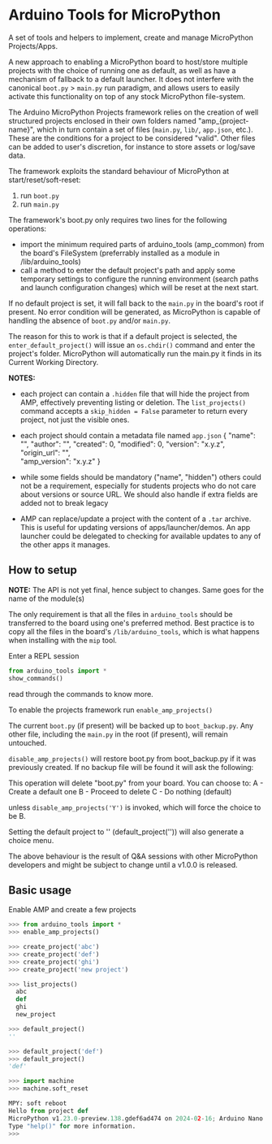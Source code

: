 # Arduino Tools for MicroPython

A set of tools and helpers to implement, create and manage MicroPython Projects/Apps.

A new approach to enabling a MicroPython board to host/store multiple projects with the choice of running one as default, as well as have a mechanism of fallback to a default launcher.
It does not interfere with the canonical `boot.py`  > `main.py` run paradigm, and allows users to easily activate this functionality on top of any stock MicroPython file-system.

The Arduino MicroPython Projects framework relies on the creation of well structured projects enclosed in their own folders named "amp_{project-name}", which in turn contain a set of files (`main.py`, `lib/`, `app.json`, etc.).
These are the conditions for a project to be considered "valid".
Other files can be added to user's discretion, for instance to store assets or log/save data.

The framework exploits the standard behaviour of MicroPython at start/reset/soft-reset:

1. run `boot.py`
1. run `main.py`

The framework's boot.py only requires two lines for the following operations:

- import the minimum required parts of arduino_tools (amp_common) from the board's FileSystem (preferrably installed as a module in /lib/arduino_tools)
- call a method to enter the default project's path and apply some temporary settings to configure the running environment (search paths and launch configuration changes) which will be reset at the next start.

If no default project is set, it will fall back to the `main.py` in the board's root if present.
No error condition will be generated, as MicroPython is capable of handling the absence of `boot.py` and/or `main.py`.

The reason for this to work is that if a default project is selected, the `enter_default_project()` will issue an `os.chdir()` command and enter the project's folder.
MicroPython will automatically run the main.py it finds in its Current Working Directory.

**NOTES:**

- each project can contain a `.hidden` file that will hide the project from AMP, effectively preventing listing or deletion.
The `list_projects()` command accepts a `skip_hidden = False` parameter to return every project, not just the visible ones.

- each project should contain a metadata file named `app.json`
  {
    "name": "",
    "author": "",
    "created": 0,
    "modified": 0,
    "version": "x.y.z",
    "origin_url": "",  
    "amp_version": "x.y.z"
  }
- while some fields should be mandatory ("name", "hidden") others could not be a requirement, especially for students projects who do not care about versions or source URL.
We should also handle if extra fields are added not to break legacy

- AMP can replace/update a project with the content of a `.tar` archive.
This is useful for updating versions of apps/launcher/demos.
An app launcher could be delegated to checking for available updates to any of the other apps it manages.

## How to setup

**NOTE:** The API is not yet final, hence subject to changes.
Same goes for the name of the module(s)

The only requirement is that all the files in `arduino_tools` should be transferred to the board using one's preferred method.
Best practice is to copy all the files in the board's `/lib/arduino_tools`, which is what happens when installing with the `mip` tool.

Enter a REPL session

```python
from arduino_tools import *
show_commands()
```

read through the commands to know more.

To enable the projects framework run
`enable_amp_projects()`

The current `boot.py` (if present) will be backed up to `boot_backup.py`.
Any other file, including the `main.py` in the root (if present), will remain untouched.

`disable_amp_projects()` will restore boot.py from boot_backup.py if it was previously created.
If no backup file will be found it will ask the following:

This operation will delete "boot.py" from your board.
You can choose to:
A - Create a default one
B - Proceed to delete
C - Do nothing (default)

unless `disable_amp_projects('Y')` is invoked, which will force the choice to be B.

Setting the default project to '' (default_project('')) will also generate a choice menu.

The above behaviour is the result of Q&A sessions with other MicroPython developers and might be subject to change until a v1.0.0 is released.

## Basic usage

Enable AMP and create a few projects

```python
>>> from arduino_tools import *
>>> enable_amp_projects()

>>> create_project('abc')
>>> create_project('def')
>>> create_project('ghi')
>>> create_project('new project')

>>> list_projects()
  abc
  def
  ghi
  new_project

>>> default_project()
''

>>> default_project('def')
>>> default_project()
'def'

>>> import machine
>>> machine.soft_reset

MPY: soft reboot
Hello from project def
MicroPython v1.23.0-preview.138.gdef6ad474 on 2024-02-16; Arduino Nano ESP32 with ESP32S3
Type "help()" for more information.
>>> 
```
